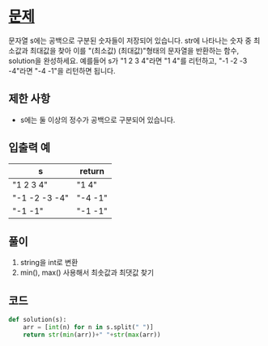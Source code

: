 # [문제](https://programmers.co.kr/learn/courses/30/lessons/12939)  
문자열 s에는 공백으로 구분된 숫자들이 저장되어 있습니다. str에 나타나는 숫자 중 최소값과 최대값을 찾아 이를 "(최소값) (최대값)"형태의 문자열을 반환하는 함수, solution을 완성하세요.
예를들어 s가 "1 2 3 4"라면 "1 4"를 리턴하고, "-1 -2 -3 -4"라면 "-4 -1"을 리턴하면 됩니다.

## 제한 사항  
- s에는 둘 이상의 정수가 공백으로 구분되어 있습니다.
## 입출력 예  
|s|return|
|-----|-----|
|"1 2 3 4"|"1 4"|
|"-1 -2 -3 -4"|"-4 -1"|
|"-1 -1"|"-1 -1"|

## 풀이  
1. string을 int로 변환
1. min(), max() 사용해서 최솟값과 최댓값 찾기
## 코드  

```python
def solution(s):
    arr = [int(n) for n in s.split(" ")]
    return str(min(arr))+" "+str(max(arr))
```
